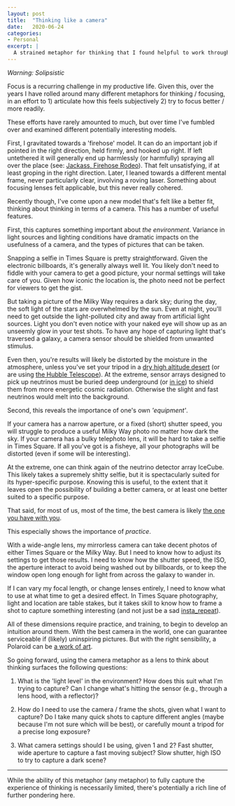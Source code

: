 ```yaml
---
layout: post
title:  "Thinking like a camera"
date:   2020-06-24
categories:
- Personal
excerpt: |
  A strained metaphor for thinking that I found helpful to work through.
---
```

*Warning: Solipsistic*

Focus is a recurring challenge in my productive life. Given this, over the years I have rolled around many different metaphors for thinking / focusing, in an effort to 1) articulate how this feels subjectively 2) try to focus better / more readily.

These efforts have rarely amounted to much, but over time I've fumbled over and examined different potentially interesting models.

First, I gravitated towards a 'firehose' model. It can do an important job if pointed in the right direction, held firmly, and hooked up right. If left untethered it will generally end up harmlessly (or harmfully) spraying all over the place (see: [Jackass, Firehose Rodeo](https://youtu.be/44xb7xFLHAE)). That felt unsatisfying, if at least groping in the right direction. Later, I leaned towards a different mental frame, never particularly clear, involving a roving laser. Something about focusing lenses felt applicable, but this never really cohered.

Recently though, I've come upon a new model that's felt like a better fit, thinking about thinking in terms of a camera. This has a number of useful features.

First, this captures something important about *the environment*. Variance in light sources and lighting conditions have dramatic impacts on the usefulness of a camera, and the types of pictures that can be taken.

Snapping a selfie in Times Square is pretty straightforward. Given the electronic billboards, it's generally always well lit. You likely don't need to fiddle with your camera to get a good picture, your normal settings will take care of you. Given how iconic the location is, the photo need not be perfect for viewers to get the gist.

But taking a picture of the Milky Way requires a dark sky; during the day, the soft light of the stars are overwhelmed by the sun. Even at night, you'll need to get outside the light-polluted city and away from artificial light sources. Light you don't even notice with your naked eye will show up as an unseemly glow in your test shots. To have any hope of capturing light that's traversed a galaxy, a camera sensor should be shielded from unwanted stimulus.

Even then, you're results will likely be distorted by the moisture in the atmosphere, unless you've set your tripod in a [dry high altitude desert][Atacama_desert] (or are using [the Hubble Telescope][Hubble_Telescope]). At the extreme, sensor arrays designed to pick up neutrinos must be buried deep underground (or [in ice][IceCube]) to shield them from more energetic cosmic radiation. Otherwise the slight and fast neutrinos would melt into the background.

Second, this reveals the importance of one's own *'equipment'*.

If your camera has a narrow aperture, or a fixed (short) shutter speed, you will struggle to produce a useful Milky Way photo no matter how dark the sky. If your camera has a bulky telephoto lens, it will be hard to take a selfie in Times Square. If all you've got is a fisheye, all your photographs will be distorted (even if some will be interesting).

At the extreme, one can think again of the neutrino detector array IceCube. This likely takes a supremely shitty selfie, but it is spectacularly suited for its hyper-specific purpose. Knowing this is useful, to the extent that it leaves open the possibility of building a better camera, or at least one better suited to a specific purpose.

That said, for most of us, most of the time, the best camera is likely [the one you have with you][camera with you].

This especially shows the importance of *practice*.

With a wide-angle lens, my mirrorless camera can take decent photos of either Times Square or the Milky Way. But I need to know how to adjust its settings to get those results. I need to know how the shutter speed, the ISO, the aperture interact to avoid being washed out by billboards, or to keep the window open long enough for light from across the galaxy to wander in.

If I can vary my focal length, or change lenses entirely, I need to know what to use at what time to get a desired effect. In Times Square photography, light and location are table stakes, but it takes skill to know how to frame a shot to capture something interesting (and not just be a sad [insta_repeat][insta_repeat]).

All of these dimensions require practice, and training, to begin to develop an intuition around them. With the best camera in the world, one can guarantee serviceable if (likely) uninspiring pictures. But with the right sensibility, a Polaroid can be [a work of art][warhol_polaroid].

So going forward, using the camera metaphor as a lens to think about thinking surfaces the following questions:

1. What is the 'light level' in the environment? How does this suit what I'm trying to capture? Can I change what's hitting the sensor (e.g., through a lens hood, with a reflector)?

2. How do I need to use the camera / frame the shots, given what I want to capture? Do I take many quick shots to capture different angles (maybe because I'm not sure which will be best), or carefully mount a tripod for a precise long exposure?

3. What camera settings should I be using, given 1 and 2? Fast shutter, wide aperture to capture a fast moving subject? Slow shutter, high ISO to try to capture a dark scene?

---
<p></p>
While the ability of this metaphor (any metaphor) to fully capture the experience of thinking is necessarily limited, there's potentially a rich line of further pondering here.




[Atacama_desert]: https://www.smithsonianmag.com/travel/star-trekking-chile-astronomy-180955798/

[Hubble_Telescope]: https://www.nasa.gov/mission_pages/hubble/story/index.html

[IceCube]: https://en.wikipedia.org/wiki/IceCube_Neutrino_Observatory#:~:text=The%20IceCube%20Neutrino%20Observatory%20(or,South%20Pole%20Station%20in%20Antarctica.&text=Its%20thousands%20of%20sensors%20are,distributed%20over%20a%20cubic%20kilometre.)

[camera with you]: https://digital.hbs.edu/platform-digit/submission/the-best-camera-is-the-one-thats-with-you/#:~:text=The%20famous%20photographer%20Chase%20Jarvis,at%20each%20%E2%80%9CKodak%20moment.%E2%80%9D

[insta_repeat]: https://www.instagram.com/insta_repeat/?hl=en

[warhol_polaroid]: https://www.calvertjournal.com/articles/show/2432/polaroid-exhibition-showing-in-moscow
